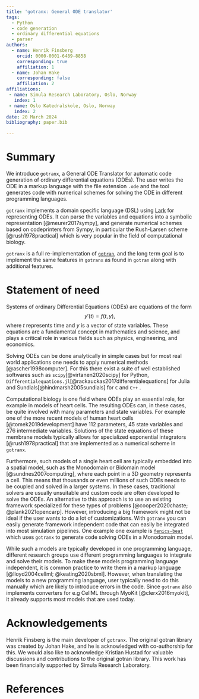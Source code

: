 ```yaml
---
title: 'gotranx: General ODE translator'
tags:
  - Python
  - code generation
  - ordinary differential equations
  - parser
authors:
  - name: Henrik Finsberg
    orcid: 0000-0001-6489-8858
    corresponding: true
    affiliation: 1
  - name: Johan Hake
    corresponding: false
    affiliation: 2
affiliations:
 - name: Simula Research Laboratory, Oslo, Norway
   index: 1
 - name: Oslo Katedralskole, Oslo, Norway
   index: 2
date: 20 March 2024
bibliography: paper.bib

---
```


# Summary

We introduce `gotranx`, a General ODE Translator for automatic code generation of ordinary differential equations (ODEs). The user writes the ODE in a markup language with the file extension `.ode` and the tool generates code with numerical schemes for solving the ODE in different programming languages.

`gotranx` implements a domain specific language (DSL) using [Lark](https://github.com/lark-parser/lark) for representing ODEs. It can parse the variables and equations into a symbolic representation [@meurer2017sympy], and generate numerical schemes based on codeprinters from Sympy, in particular the Rush-Larsen scheme [@rush1978practical] which is very popular in the field of computational biology.

`gotranx` is a full re-implementation of [`gotran`](https://github.com/ComputationalPhysiology/gotran), and the long term goal is to implement the same features in `gotranx` as found in `gotran` along with additional features.

# Statement of need

Systems of ordinary Differential Equations (ODEs) are equations of the form
$$
y'(t) = f(t, y),
$$
where $t$ represents time and $y$ is a vector of state variables. These equations are a fundamental concept in mathematics and science, and plays a critical role in various fields such as physics, engineering, and economics.

Solving ODEs can be done analytically in simple cases but for most real world applications one needs to apply numerical methods [@ascher1998computer]. For this there exist a suite of well established softwares such as `scipy`[@virtanen2020scipy] for Python, `Differentialequations.jl`[@rackauckas2017differentialequations] for Julia and Sundials[@hindmarsh2005sundials] for `C` and `C++` .

Computational biology is one field where ODEs play an essential role, for example in models of heart cells. The resulting ODEs can, in these cases, be quite involved with many parameters and state variables. For example one of the more recent models of human heart cells [@tomek2019development] have 112 parameters, 45 state variables and 276 intermediate variables. Solutions of the state equations of these membrane models typically allows for specialized exponential integrators [@rush1978practical] that are implemented as a numerical scheme in `gotranx`.

Furthermore, such models of a single heart cell are typically embedded into a spatial model, such as the Monodomain or Bidomain model [@sundnes2007computing], where each point in a 3D geometry represents a cell. This means that thousands or even millions of such ODEs needs to be coupled and solved in a larger systems. In these cases, traditional solvers are usually unsuitable and custom code are often developed to solve the ODEs. An alternative to this approach is to use an existing framework specialized for these types of problems [@cooper2020chaste; @plank2021opencarp]. However, introducing a big framework might not be ideal if the user wants to do a lot of customizations. With `gotranx` you can easily generate framework independent code that can easily be integrated into most simulation pipelines. One example one example is [`fenics-beat`](https://github.com/finsberg/fenics-beat) which uses `gotranx` to generate code solving ODEs in a Monodomain model.

While such a models are typically developed in one programming language, different research groups use different programming languages to integrate and solve their models. To make these models programming language independent, it is common practice to write them in a markup language [@lloyd2004cellml; @keating2020sbml]. However, when translating the models to a new programming language, user typically need to do this manually which are likely to introduce errors in the code. Since `gotranx` also implements converters for e.g CellML through MyoKit [@clerx2016myokit], it already supports most models that are used today.


# Acknowledgements
Henrik Finsberg is the main developer of `gotranx`. The original gotran library was created by Johan Hake, and he is acknowledged with co-authorship for this.
We would also like to acknowledge Kristian Hustad for valuable discussions and contributions to the original gotran library. This work has been financially supported by Simula Research Laboratory.

# References
